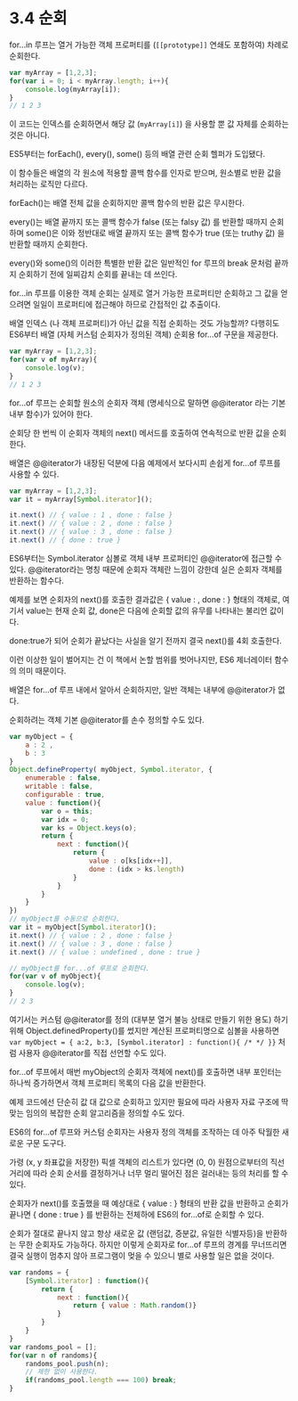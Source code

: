 # 3.4 순회

for...in 루프는 열거 가능한 객체 프로퍼티를 (`[[prototype]]` 연쇄도 포함하여) 차례로 순회한다.

```js
var myArray = [1,2,3];
for(var i = 0; i < myArray.length; i++){
    console.log(myArray[i]);
}
// 1 2 3
```

이 코드는 인덱스를 순회하면서 해당 값 (`myArray[i]`) 을 사용할 뿐 값 자체를 순회하는 것은 아니다.

ES5부터는 forEach(), every(), some() 등의 배열 관련 순회 헬퍼가 도입됐다.

이 함수들은 배열의 각 원소에 적용할 콜백 함수를 인자로 받으며, 원소별로 반환 값을 처리하는 로직만 다르다.

forEach()는 배열 전체 값을 순회하지만 콜백 함수의 반환 값은 무시한다. 

every()는 배열 끝까지 또는 콜백 함수가 false (또는 falsy 값) 를 반환할 때까지 순회하며 some()은 이와 정반대로 배열 끝까지 또는 콜백 함수가 true (또는 truthy 값) 을 반환할 때까지 순회한다.

every()와 some()의 이러한 특별한 반환 값은 일반적인 for 루프의 break 문처럼 끝까지 순회하기 전에 일찌감치 순회를 끝내는 데 쓰인다.

for...in 루프를 이용한 객체 순회는 실제로 열거 가능한 프로퍼티만 순회하고 그 값을 얻으려면 일일이 프로퍼티에 접근해야 하므로 간접적인 값 추출이다.

배열 인덱스 (나 객체 프로퍼티)가 아닌 값을 직접 순회하는 것도 가능할까? 다행히도 ES6부터 배열 (자체 커스텀 순회자가 정의된 객체) 순회용 for...of 구문을 제공한다.

```js
var myArray = [1,2,3];
for(var v of myArray){
    console.log(v);
}
// 1 2 3
```

for...of 루프는 순회할 원소의 순회자 객체 (명세식으로 말하면 @@iterator 라는 기본 내부 함수)가 있어야 한다.

순회당 한 번씩 이 순회자 객체의 next() 메서드를 호출하여 연속적으로 반환 값을 순회한다.

배열은 @@iterator가 내장된 덕분에 다음 예제에서 보다시피 손쉽게 for...of 루프를 사용할 수 있다.

```js
var myArray = [1,2,3];
var it = myArray[Symbol.iterator]();

it.next() // { value : 1 , done : false }
it.next() // { value : 2 , done : false }
it.next() // { value : 3 , done : false }
it.next() // { done : true }
```

ES6부터는 Symbol.iterator 심볼로 객체 내부 프로퍼티인 @@iterator에 접근할 수 있다. @@iterator라는 명칭 때문에 순회자 객체란 느낌이 강한데 실은 순회자 객체를 반환하는 함수다.

예제를 보면 순회자의 next()를 호출한 결과값은 { value : , done : } 형태의 객체로, 여기서 value는 현재 순회 값, done은 다음에 순회할 값의 유무를 나타내는 불리언 값이다.

done:true가 되어 순회가 끝났다는 사실을 알기 전까지 결국 next()를 4회 호출한다. 

이런 이상한 일이 벌어지는 건 이 책에서 논할 범위를 벗어나지만, ES6 제너레이터 함수의 의미 때문이다.

배열은 for...of 루프 내에서 알아서 순회하지만, 일반 객체는 내부에 @@iterator가 없다. 

순회하려는 객체 기본 @@iterator를 손수 정의할 수도 있다.

```js
var myObject = {
    a : 2 ,
    b : 3
}
Object.defineProperty( myObject, Symbol.iterator, {
    enumerable : false,
    writable : false,
    configurable : true,
    value : function(){
        var o = this;
        var idx = 0;
        var ks = Object.keys(o);
        return {
            next : function(){
                return {
                    value : o[ks[idx++]],
                    done : (idx > ks.length)
                }
            }
        }
    }
})
// myObject를 수동으로 순회한다.
var it = myObject[Symbol.iterator]();
it.next() // { value : 2 , done : false }
it.next() // { value : 3 , done : false }
it.next() // { value : undefined , done : true }

// myObject를 for...of 루프로 순회한다.
for(var v of myObject){
    console.log(v);
}
// 2 3 
```

여기서는 커스텀 @@iterator를 정의 (대부분 열거 불능 상태로 만들기 위한 용도) 하기 위해 Object.definedProperty()를 썼지만 계산된 프로퍼티명으로 심볼을 사용하면 `var myObject = { a:2, b:3, [Symbol.iterator] : function(){ /* */ }}` 처럼 사용자 @@iterator를 직접 선언할 수도 있다.

for...of 루프에서 매번 myObject의 순회자 객체에 next()를 호출하면 내부 포인터는 하나씩 증가하면서 객체 프로퍼티 목록의 다음 값을 반환한다.

예제 코드에선 단순히 값 대 값으로 순회하고 있지만 필요에 따라 사용자 자료 구조에 딱 맞는 임의의 복잡한 순회 알고리즘을 정의할 수도 있다.

ES6의 for...of 루프와 커스텀 순회자는 사용자 정의 객체를 조작하는 데 아주 탁월한 새로운 구문 도구다.

가령 (x, y 좌표값을 저장한) 픽셀 객체의 리스트가 있다면 (0, 0) 원점으로부터의 직선거리에 따라 순회 순서를 결정하거나 너무 멀리 떨어진 점은 걸러내는 등의 처리를 할 수 있다.

순회자가 next()를 호출했을 때 예상대로 { value : } 형태의 반환 값을 반환하고 순회가 끝나면 { done : true } 를 반환하는 전체하에 ES6의 for...of로 순회할 수 있다.

순회가 절대로 끝나지 않고 항상 새로운 값 (랜덤값, 증분값, 유일한 식별자등)을 반환하는 무한 순회자도 가능하다. 하지만 이렇게 순회자로 for...of 루프의 경계를 무너뜨리면 결국 실행이 멈추지 않아 프로그램이 멎을 수 있으니 별로 사용할 일은 없을 것이다.

```js
var randoms = {
    [Symbol.iterator] : function(){
        return {
            next : function(){
                return { value : Math.random()}
            }
        }
    }
}
var randoms_pool = [];
for(var n of randoms){
    randoms_pool.push(n);
    // 제한 없이 사용한다.
    if(randoms_pool.length === 100) break;
}
```